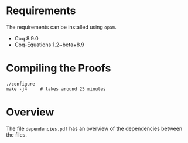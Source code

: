 # Requirements

The requirements can be installed using `opam`.

* Coq 8.9.0
* Coq-Equations 1.2~beta+8.9

# Compiling the Proofs

```
./configure
make -j4     # takes around 25 minutes
```

# Overview

The file `dependencies.pdf` has an overview of the dependencies between the files.
